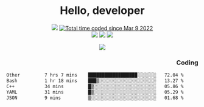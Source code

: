 # <div align='center' >Hello, developer</div>

<div align='center'>
  <a ><img src="https://img.shields.io/badge/dynamic/json?url=https%3A%2F%2Fapi.swo.moe%2Fstats%2Fgithub%2FFree-Aaron-Li&query=count&color=181717&label=GitHub&labelColor=282c34&logo=github&suffix=+follows&cacheSeconds=3600"></a>
  <a href="https://wakatime.com/@fe40087f-8eae-48dc-9950-ad0633db1591"><img src="https://wakatime.com/badge/user/fe40087f-8eae-48dc-9950-ad0633db1591.svg" alt="Total time coded since Mar 9 2022" /></a>
</div>
<div align='center'>
  <a><img src="https://img.shields.io/badge/C%2FC%2B%2B%20-%20%2375664D"></a>
  <a><img src="https://img.shields.io/badge/Kotlin%20-%20%2375664D"></a>
  <a><img src="https://img.shields.io/badge/JavaScript%20-%20%2375664D"></a>
</div>

<p align="center">
  <img src="https://readme-typing-svg.demolab.com/?lines=你好!+开发者;Hello!+ developer&font=Fira%20Code&center=true&width=380&height=50&duration=4000&pause=1000">
</p>


<div align='right'>
  <h3>Coding</h3>
</div>

<!--START_SECTION:waka-->

```txt
Other         7 hrs 7 mins    ██████████████████░░░░░░░   72.04 %
Bash          1 hr 18 mins    ███▒░░░░░░░░░░░░░░░░░░░░░   13.27 %
C++           34 mins         █▒░░░░░░░░░░░░░░░░░░░░░░░   05.86 %
YAML          31 mins         █▒░░░░░░░░░░░░░░░░░░░░░░░   05.29 %
JSON          9 mins          ▒░░░░░░░░░░░░░░░░░░░░░░░░   01.68 %
```

<!--END_SECTION:waka-->




